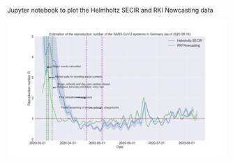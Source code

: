 Jupyter notebook to plot the Helmholtz SECIR and RKI Nowcasting data


![plots/plot_2020-08-16.png](plots/plot_2020-08-16.png)